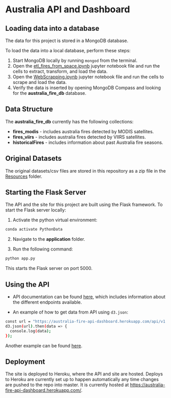 # Australia API and Dashboard

## Loading data into a database

The data for this project is stored in a MongoDB database.

To load the data into a local database, perform these steps:

1. Start MongoDB locally by running `mongod` from the terminal.
2. Open the [etl_fires_from_space.ipynb](./etl_fires_from_space.ipynb) jupyter notebook file and run the cells to extract, transform, and load the data.
3. Open the [WebScrapping.ipynb](./WebScrapping.ipynb) jupyter notebook file and run the cells to scrape and load the data.
4. Verify the data is inserted by opening MongoDB Compass and looking for the **australia_fire_db** database.

## Data Structure

The **australia_fire_db** currently has the following collections:

- **fires_modis** - includes australia fires detected by MODIS satellites.
- **fires_viirs** - includes australia fires detected by VIIRS satellites.
- **historicalFires** - includes information about past Australia fire seasons.

## Original Datasets

The original datasets/csv files are stored in this repository as a zip file in the [Resources](./Resources) folder.

## Starting the Flask Server

The API and the site for this project are built using the Flask framework. To start the Flask server locally:

1. Activate the python virtual environment:

```bash
conda activate PythonData
```

2. Navigate to the **application** folder.

3. Run the following command:

```bash
python app.py
```

This starts the Flask server on port 5000.

## Using the API

- API documentation can be found [here](https://australia-fire-api-dashboard.herokuapp.com/api/v1.0/docs), which includes information about the different endpoints available.

- An example of how to get data from API using `d3.json`:

```bash
const url = "https://australia-fire-api-dashboard.herokuapp.com/api/v1.0/fires_modis"
d3.json(url).then(data => {
  console.log(data);
});
```

Another example can be found [here](./application/static/js/buildDataTable.js).

## Deployment

The site is deployed to Heroku, where the API and site are hosted. Deploys to Heroku are currently set up to happen automatically any time changes are pushed to the repo into master. It is currently hosted at <https://australia-fire-api-dashboard.herokuapp.com/>.
